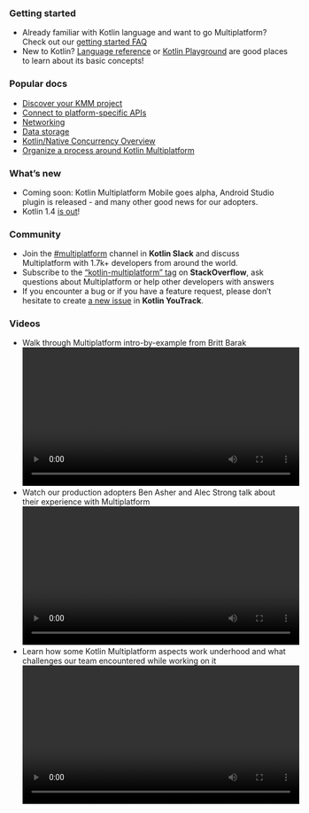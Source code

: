 [//]: # (title: Kotlin Multiplatform Mobile documentation)
[//]: # (auxiliary-id: Docs_landing)

### Getting started

* Already familiar with Kotlin language and want to go Multiplatform? Check out our [getting started FAQ](getting-started-faq.md)
* New to Kotlin? [Language reference](https://kotlinlang.org/docs/reference/) or [Kotlin Playground](https://play.kotlinlang.org/koans/overview) are good places to learn about its basic concepts!

### Popular docs

* [Discover your KMM project](discover-kmm-project.md)
* [Connect to platform-specific APIs](connect-to-platform-specific-apis.md)
* [Networking](networking-with-ktor.md)
* [Data storage](data-persistence-sqldelight.md)
* [Kotlin/Native Concurrency Overview](kmm-concurrency-overview.md)
* [Organize a process around Kotlin Multiplatform](organize-process-around-kmm.md)

### What’s new

* Coming soon: Kotlin Multiplatform Mobile goes alpha, Android Studio plugin is released  - and many other good news for our adopters.
* Kotlin 1.4 [is out](https://blog.jetbrains.com/kotlin/2020/08/kotlin-1-4-released-with-a-focus-on-quality-and-performance/)!

### Community

* Join the [#multiplatform](https://kotlinlang.slack.com/archives/C3PQML5NU) channel in **Kotlin Slack** and discuss Multiplatform with 1.7k+ developers from around the world.
* Subscribe to the [“kotlin-multiplatform” tag](https://stackoverflow.com/questions/tagged/kotlin-multiplatform) on **StackOverflow**, ask questions about Multiplatform or help other developers with answers
* If you encounter a bug or if you have a feature request, please don’t hesitate to create [a new issue](https://youtrack.jetbrains.com/newIssue?project=KT) in **Kotlin YouTrack**.
### Videos

* Walk through Multiplatform intro-by-example from Britt Barak
<video src="6iO1KrSb9K4"
       height="250"/>
* Watch our production adopters Ben Asher and Alec Strong talk about their experience with Multiplatform
<video src="je8aqW48JiA"
       height="250"/>
* Learn how some Kotlin Multiplatform aspects work underhood and what challenges our team encountered while working on it
<video src="oBv1QykLAXc"
       height="250"/>